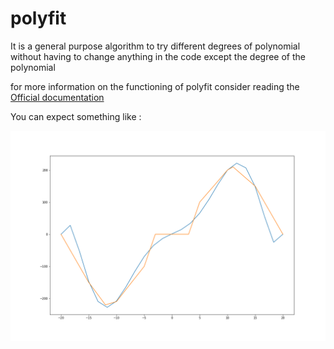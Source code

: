 # polyfit
It is a general purpose algorithm to try different degrees of polynomial without having to change anything in the code except the degree of the polynomial




for more information on the functioning of polyfit consider reading the  [Official documentation](https://docs.scipy.org/doc/numpy/reference/generated/numpy.polyfit.html "Google's Homepage")


You can expect something like :

![Alt text](dabba.png?raw=true "Polyfit example")



